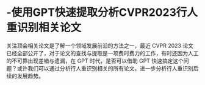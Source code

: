 # -使用GPT快速提取分析CVPR2023行人重识别相关论文

关注顶会相关论文是了解一个领域发展前沿的方法之一，最近 CVPR 2023 论文已经全部公开了，对于论文的查找与提取是一项费时费力的工作，有时还因为人工的不可靠出现差错与遗漏，在 GPT 时代，是否可以借助 GPT 快速搞定这个问题？或许我们可以通过分析行人重识别相关的所有论文，进一步分析行人重识别后续的发展趋势。



